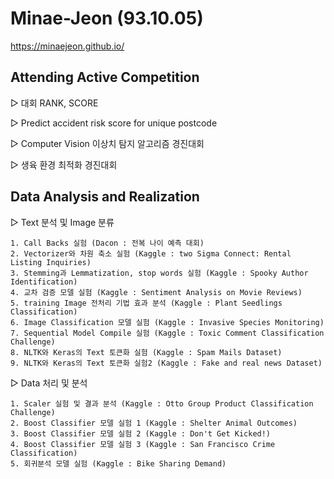 # Minae-Jeon (93.10.05)

https://minaejeon.github.io/

 Attending Active Competition
-

  ▷ 대회 RANK, SCORE
  
  ▷ Predict accident risk score for unique postcode
  
  ▷ Computer Vision 이상치 탐지 알고리즘 경진대회
  
  ▷ 생육 환경 최적화 경진대회


 Data Analysis and Realization
-

  ▷ Text 분석 및 Image 분류
  
    1. Call Backs 실험 (Dacon : 전복 나이 예측 대회)
    2. Vectorizer와 차원 축소 실험 (Kaggle : two Sigma Connect: Rental Listing Inquiries)
    3. Stemming과 Lemmatization, stop words 실험 (Kaggle : Spooky Author Identification)
    4. 교차 검증 모델 실험 (Kaggle : Sentiment Analysis on Movie Reviews)
    5. training Image 전처리 기법 효과 분석 (Kaggle : Plant Seedlings Classification)
    6. Image Classification 모델 실험 (Kaggle : Invasive Species Monitoring)
    7. Sequential Model Compile 실험 (Kaggle : Toxic Comment Classification Challenge)
    8. NLTK와 Keras의 Text 토큰화 실험 (Kaggle : Spam Mails Dataset)
    9. NLTK와 Keras의 Text 토큰화 실험2 (Kaggle : Fake and real news Dataset)
  
  ▷ Data 처리 및 분석
  
    1. Scaler 실험 및 결과 분석 (Kaggle : Otto Group Product Classification Challenge)
    2. Boost Classifier 모델 실험 1 (Kaggle : Shelter Animal Outcomes)
    3. Boost Classifier 모델 실험 2 (Kaggle : Don't Get Kicked!)
    4. Boost Classifier 모델 실험 3 (Kaggle : San Francisco Crime Classification)
    5. 회귀분석 모델 실험 (Kaggle : Bike Sharing Demand)

